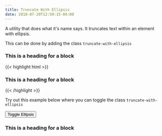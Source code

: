 ```yaml
---
title: Truncate With Ellipsis
date: 2018-07-20T12:59:15-04:00
---
```

A utility that does what it's name says. It truncates text within an element with ellipsis.

This can be done by adding the class `truncate-with-ellipsis`

<div class="block-3">
    <h3 class="truncate-with-ellipsis">This is a heading for a block</h3>
    <p class="skeleton" data-lines="7" data-animation="true"></p>
</div>
<div class="mt-3 mb-4">
{{< highlight html >}}
<div class="block-3">
    <h3 class="truncate-with-ellipsis">This is a heading for a block</h3>
    <!-- Content here! -->
</div>
{{< /highlight >}}
</div>

Try out this example below where you can toggle the class `truncate-with-ellipsis`

<button class="button button--secondary has-text button--lg ellipsis-button">Toggle Ellipsis</button>
<div class="block-3 mb-4">
    <h3 class="truncate-with-ellipsis ellipsis-header">This is a heading for a block</h3>
    <p class="skeleton" data-lines="7" data-animation="true"></p>
</div>